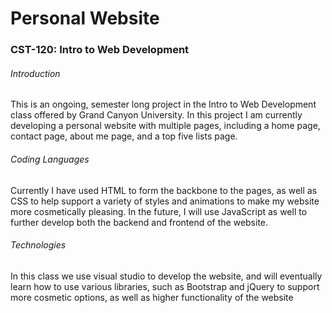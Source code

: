 # Personal Website
### CST-120: Intro to Web Development
###### Introduction
This is an ongoing, semester long project in the Intro to Web Development class offered by Grand Canyon University. In this project I am currently developing a personal website with multiple pages, including a home page, contact page, about me page, and a top five lists page.
###### Coding Languages
Currently I have used HTML to form the backbone to the pages, as well as CSS to help support a variety of styles and animations to make my website more cosmetically pleasing. In the future, I will use JavaScript as well to further develop both the backend and frontend of the website.
###### Technologies
In this class we use visual studio to develop the website, and will eventually learn how to use various libraries, such as Bootstrap and jQuery to support more cosmetic options, as well as higher functionality of the website
